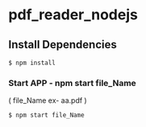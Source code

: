 # pdf_reader_nodejs


## Install Dependencies

``` $ npm install ```


### Start APP - npm start file_Name 
( file_Name ex- aa.pdf )

``` $ npm start file_Name ```